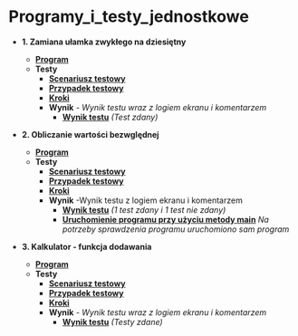 # Programy_i_testy_jednostkowe
* **1. Zamiana ułamka zwykłego na dziesiętny**
    * **[Program](https://drive.google.com/file/d/1vuKbDBCHmcK66sAEC8uQfg-PhnBnXtf_/view?usp=sharing)** 
    * **Testy**
      * **[Scenariusz testowy](https://drive.google.com/file/d/195t3pyEdnWPGzo6_wvh0UevPkEn5Gtjt/view?usp=sharing)**
      * **[Przypadek testowy](https://drive.google.com/file/d/1t8U-DUvL3hGIWYxKRLicBvbM12npJg5S/view?usp=sharing)**
      * **[Kroki](https://drive.google.com/file/d/1G272n4Xioen-UZfUa5_daMsjAhHY0grq/view?usp=sharing)**
      * **Wynik** _- Wynik testu wraz z logiem ekranu i komentarzem_
          * **[Wynik testu](https://drive.google.com/file/d/1B-xv1R2NDIqMWg0LqnmbdiUGnEySzWUe/view?usp=sharing)** _(Test zdany)_
          
* **2. Obliczanie wartości bezwględnej**
   * **[Program](https://drive.google.com/file/d/13xYSwq4JW7cqBkDeCMgtEACVJ7TUPxrT/view?usp=sharing)**
   * **Testy**
      * **[Scenariusz testowy](https://drive.google.com/file/d/1OciBgOmnOa8fKw37ADswjgP116KZCLH_/view?usp=sharing)**
      * **[Przypadek testowy](https://drive.google.com/file/d/17wF5_M1A134xVc_3gs6J10NFwEAJ8AbM/view?usp=sharing)**
      * **[Kroki](https://drive.google.com/file/d/1sx8EXWnbVK0T76WW2zlwczStDsqcFEJ2/view?usp=sharing)**
      * **Wynik** -Wynik testu z logiem ekranu i komentarzem
         * **[Wynik testu](https://drive.google.com/file/d/1-apO6oBB2mwDHnyhKIGwhbQCjapgkRiv/view?usp=sharing)** _(1 test zdany i 1 test nie zdany)_
         * **[Uruchomienie programu przy użyciu metody main](https://drive.google.com/file/d/1HqJxoOGmumYBFqSV-xFNZA1NcU4liykS/view?usp=sharing)** _Na potrzeby sprawdzenia programu uruchomiono sam program_
* **3. Kalkulator - funkcja dodawania**
   * **[Program](https://drive.google.com/file/d/1DUH2fr-WO4R64zo1tuOs2U7HG2qF41fD/view?usp=sharing)**
   * **Testy**
      * **[Scenariusz testowy](https://drive.google.com/file/d/1e37_sCe5M8cH-F7pyML1o0Tikscbxfbx/view?usp=sharing)**
      * **[Przypadek testowy]()**
      * **[Kroki](https://drive.google.com/file/d/1yjH8kKaFY43AGqRUB6A1TDzIsyKm1Khu/view?usp=sharing)**
      * **Wynik** _- Wynik testu wraz z logiem ekranu i komentarzem_
         * **[Wynik testu](https://drive.google.com/file/d/1RgEp1c6X-PiL4OeUUXdW4gBht_cJ-ri7/view?usp=sharing)** _(Testy zdane)_
